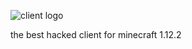 ![client logo](https://media.discordapp.net/attachments/854490059066310657/1065820404402376744/gamesense.png?width=616&height=616)

the best hacked client for minecraft 1.12.2
